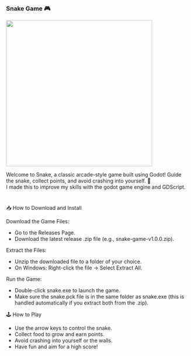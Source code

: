 ### Snake Game 🎮

<img src="https://github.com/user-attachments/assets/52049024-f8b9-4d2e-b309-346b32bb3bf2" width="400" height="400">

Welcome to Snake, a classic arcade-style game built using Godot! Guide the snake, collect points, and avoid crashing into yourself. 🐍\
I made this to improve my skills with the godot game engine and GDScript.

#

📥 How to Download and Install

   Download the Game Files:
   * Go to the Releases Page.
   * Download the latest release .zip file (e.g., snake-game-v1.0.0.zip).

   Extract the Files:
   * Unzip the downloaded file to a folder of your choice.
   * On Windows: Right-click the file → Select Extract All.

   Run the Game:
   * Double-click snake.exe to launch the game.
   * Make sure the snake.pck file is in the same folder as snake.exe (this is handled automatically if you extract both from the .zip).

🕹️ How to Play
   * Use the arrow keys to control the snake.
   * Collect food to grow and earn points.
   * Avoid crashing into yourself or the walls.
   * Have fun and aim for a high score!
